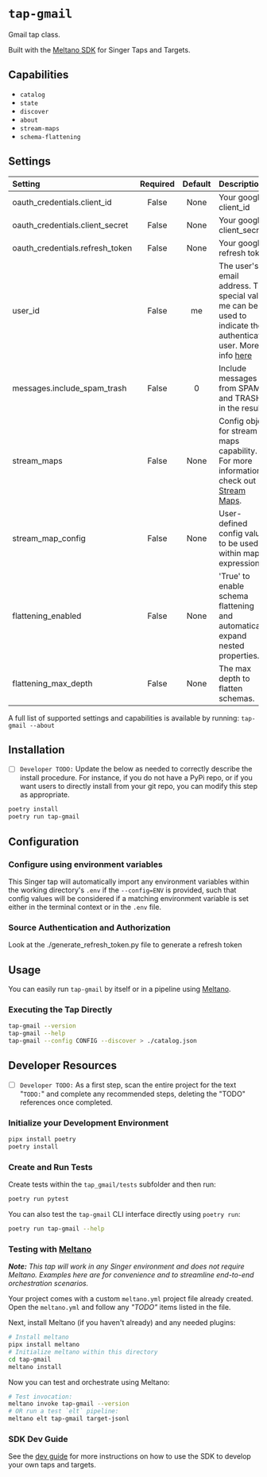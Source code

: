 # `tap-gmail`

Gmail tap class.

Built with the [Meltano SDK](https://sdk.meltano.com) for Singer Taps and Targets.

## Capabilities

* `catalog`
* `state`
* `discover`
* `about`
* `stream-maps`
* `schema-flattening`

## Settings

| Setting                        | Required | Default | Description |
|:-------------------------------|:--------:|:-------:|:------------|
| oauth_credentials.client_id    | False    | None    | Your google client_id |
| oauth_credentials.client_secret| False    | None    | Your google client_secret |
| oauth_credentials.refresh_token| False    | None    | Your google refresh token |
| user_id                        | False    | me      | The user's email address. The special value me can be used to indicate the authenticated user. More info [here](https://developers.google.com/gmail/api/reference/rest/v1/users/getProfile#path-parameters) |
| messages.include_spam_trash    | False    |       0 | Include messages from SPAM and TRASH in the results. |
| stream_maps                    | False    | None    | Config object for stream maps capability. For more information check out [Stream Maps](https://sdk.meltano.com/en/latest/stream_maps.html). |
| stream_map_config              | False    | None    | User-defined config values to be used within map expressions. |
| flattening_enabled             | False    | None    | 'True' to enable schema flattening and automatically expand nested properties. |
| flattening_max_depth           | False    | None    | The max depth to flatten schemas. |

A full list of supported settings and capabilities is available by running: `tap-gmail --about`


## Installation

- [ ] `Developer TODO:` Update the below as needed to correctly describe the install procedure. For instance, if you do not have a PyPi repo, or if you want users to directly install from your git repo, you can modify this step as appropriate.

```bash
poetry install
poetry run tap-gmail
```

## Configuration

### Configure using environment variables

This Singer tap will automatically import any environment variables within the working directory's
`.env` if the `--config=ENV` is provided, such that config values will be considered if a matching
environment variable is set either in the terminal context or in the `.env` file.

### Source Authentication and Authorization

Look at the ./generate_refresh_token.py file to generate a refresh token	


## Usage

You can easily run `tap-gmail` by itself or in a pipeline using [Meltano](https://meltano.com/).

### Executing the Tap Directly

```bash
tap-gmail --version
tap-gmail --help
tap-gmail --config CONFIG --discover > ./catalog.json
```

## Developer Resources

- [ ] `Developer TODO:` As a first step, scan the entire project for the text "`TODO:`" and complete any recommended steps, deleting the "TODO" references once completed.

### Initialize your Development Environment

```bash
pipx install poetry
poetry install
```

### Create and Run Tests

Create tests within the `tap_gmail/tests` subfolder and
  then run:

```bash
poetry run pytest
```

You can also test the `tap-gmail` CLI interface directly using `poetry run`:

```bash
poetry run tap-gmail --help
```

### Testing with [Meltano](https://www.meltano.com)

_**Note:** This tap will work in any Singer environment and does not require Meltano.
Examples here are for convenience and to streamline end-to-end orchestration scenarios._

Your project comes with a custom `meltano.yml` project file already created. Open the `meltano.yml` and follow any _"TODO"_ items listed in
the file.

Next, install Meltano (if you haven't already) and any needed plugins:

```bash
# Install meltano
pipx install meltano
# Initialize meltano within this directory
cd tap-gmail
meltano install
```

Now you can test and orchestrate using Meltano:

```bash
# Test invocation:
meltano invoke tap-gmail --version
# OR run a test `elt` pipeline:
meltano elt tap-gmail target-jsonl
```

### SDK Dev Guide

See the [dev guide](https://sdk.meltano.com/en/latest/dev_guide.html) for more instructions on how to use the SDK to
develop your own taps and targets.
